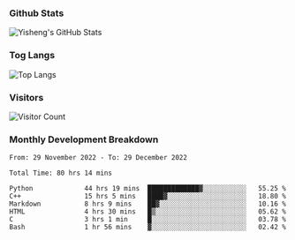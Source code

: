 ### Github Stats
![Yisheng's GitHub Stats](https://github-readme-stats-9qabuvhk1-gongyisheng.vercel.app/api?username=gongyisheng&count_private=true&show_icons=true)
### Tog Langs
![Top Langs](https://github-readme-stats-9qabuvhk1-gongyisheng.vercel.app/api/top-langs/?username=gongyisheng&layout=compact)
### Visitors
![Visitor Count](https://profile-counter.glitch.me/gongyisheng/count.svg)
### Monthly Development Breakdown
<!--START_SECTION:waka-->

```text
From: 29 November 2022 - To: 29 December 2022

Total Time: 80 hrs 14 mins

Python             44 hrs 19 mins  █████████████▓░░░░░░░░░░░   55.25 %
C++                15 hrs 5 mins   ████▓░░░░░░░░░░░░░░░░░░░░   18.80 %
Markdown           8 hrs 9 mins    ██▓░░░░░░░░░░░░░░░░░░░░░░   10.16 %
HTML               4 hrs 30 mins   █▒░░░░░░░░░░░░░░░░░░░░░░░   05.62 %
C                  3 hrs 1 min     █░░░░░░░░░░░░░░░░░░░░░░░░   03.78 %
Bash               1 hr 56 mins    ▓░░░░░░░░░░░░░░░░░░░░░░░░   02.42 %
```

<!--END_SECTION:waka-->
